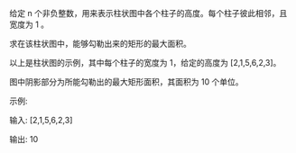 给定 n 个非负整数，用来表示柱状图中各个柱子的高度。每个柱子彼此相邻，且宽度为 1 。

求在该柱状图中，能够勾勒出来的矩形的最大面积。



以上是柱状图的示例，其中每个柱子的宽度为 1，给定的高度为 [2,1,5,6,2,3]。


图中阴影部分为所能勾勒出的最大矩形面积，其面积为 10 个单位。


示例:

输入: [2,1,5,6,2,3]

输出: 10
